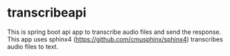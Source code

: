 # transcribeapi
This is spring boot api app to transcribe audio files and send the response.
This app uses sphinx4 (https://github.com/cmusphinx/sphinx4) transcribes audio files to text.

